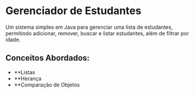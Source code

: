 # Gerenciador de Estudantes

Um sistema simples em Java para gerenciar uma lista de estudantes, permitindo adicionar, remover, buscar e listar estudantes, além de filtrar por idade.

## Conceitos Abordados:

- **Listas
- **Herança
- **Comparação de Objetos
